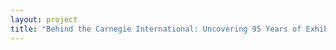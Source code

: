 ```yaml
--- 
layout: project 
title: "Behind the Carnegie International: Uncovering 95 Years of Exhibition History" 
---
```



